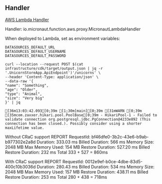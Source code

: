 ## Handler
[AWS Lambda Handler](https://docs.aws.amazon.com/lambda/latest/dg/java-handler.html)

Handler: io.micronaut.function.aws.proxy.MicronautLambdaHandler

When deployed to Lambda, set as environment variables: 
```
DATASOURCES_DEFAULT_URL
DATASOURCES_DEFAULT_USERNAME
DATASOURCES_DEFAULT_PASSWORD
```

```
curl --location --request POST $(cat infrastructure/cdk/target/output.json | jq -r '.UnicornStoreApp.ApiEndpoint')'/unicorns' \
--header 'Content-Type: application/json' \
--data-raw '{
"name": "Something",
"age": "Older",
"type": "Animal",
"size": "Very big"
}' | jq
```

```
[36m13:03:42.093[0;39m [1;30m[main][0;39m [31mWARN [0;39m [35mcom.zaxxer.hikari.pool.PoolBase[0;39m - HikariPool-1 - Failed to validate connection org.postgresql.jdbc.PgConnection@4233e892 (This connection has been closed.). Possibly consider using a shorter maxLifetime value.
```

Without CRaC support
REPORT RequestId: bf46dfe0-3b2c-43e6-b9ab-b977302e2a8d	Duration: 333.03 ms	Billed Duration: 566 ms	Memory Size: 2048 MB	Max Memory Used: 154 MB	Restore Duration: 527.20 ms	Billed Restore Duration: 232 ms
Total 333 + 527 = 860ms

With CRaC support
REPORT RequestId: 0012e9ef-b0ce-4dbe-83d5-400c10b3036d	Duration: 280.43 ms	Billed Duration: 534 ms	Memory Size: 2048 MB	Max Memory Used: 157 MB	Restore Duration: 438.11 ms	Billed Restore Duration: 253 ms	
Total 280 + 438 = 718ms